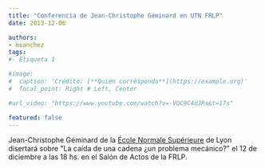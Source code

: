 ```yaml
---
title: "Conferencia de Jean-Christophe Géminard en UTN FRLP"
date: 2013-12-06

authors:
- msanchez
tags:
#- Etiqueta 1

#image:
#  caption: 'Crédito: [**Quien corresponda**](https://example.org)'
#  focal_point: Right # Left, Center

#url_video: "https://www.youtube.com/watch?v=-VQC9C4dJRs&t=17s"

featured: false
---
```


Jean-Christophe Géminard de la [École Normale Supérieure][1] de Lyon disertará sobre "La
caída de una cadena ¿un problema mecánico?" el 12 de diciembre a las 18 hs. en el Salón
de Actos de la FRLP.

[1]: http://www.ens-lyon.fr/

<!--more-->
